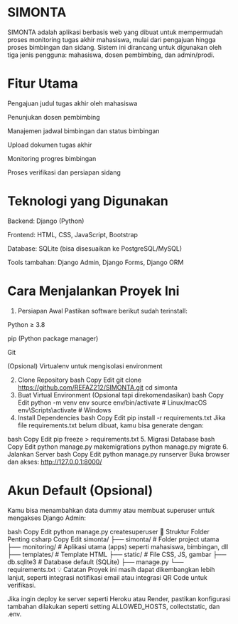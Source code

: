 # SIMONTA
SIMONTA adalah aplikasi berbasis web yang dibuat untuk mempermudah proses monitoring tugas akhir mahasiswa, mulai dari pengajuan hingga proses bimbingan dan sidang. Sistem ini dirancang untuk digunakan oleh tiga jenis pengguna: mahasiswa, dosen pembimbing, dan admin/prodi.
# Fitur Utama
Pengajuan judul tugas akhir oleh mahasiswa

Penunjukan dosen pembimbing

Manajemen jadwal bimbingan dan status bimbingan

Upload dokumen tugas akhir

Monitoring progres bimbingan

Proses verifikasi dan persiapan sidang

# Teknologi yang Digunakan
Backend: Django (Python)

Frontend: HTML, CSS, JavaScript, Bootstrap

Database: SQLite (bisa disesuaikan ke PostgreSQL/MySQL)

Tools tambahan: Django Admin, Django Forms, Django ORM

# Cara Menjalankan Proyek Ini
1. Persiapan Awal
Pastikan software berikut sudah terinstall:

Python ≥ 3.8

pip (Python package manager)

Git

(Opsional) Virtualenv untuk mengisolasi environment

2. Clone Repository
bash
Copy
Edit
git clone https://github.com/REFAZ212/SIMONTA.git
cd simonta
3. Buat Virtual Environment (Opsional tapi direkomendasikan)
bash
Copy
Edit
python -m venv env
source env/bin/activate  # Linux/macOS
env\Scripts\activate     # Windows
4. Install Dependencies
bash
Copy
Edit
pip install -r requirements.txt
Jika file requirements.txt belum dibuat, kamu bisa generate dengan:

bash
Copy
Edit
pip freeze > requirements.txt
5. Migrasi Database
bash
Copy
Edit
python manage.py makemigrations
python manage.py migrate
6. Jalankan Server
bash
Copy
Edit
python manage.py runserver
Buka browser dan akses:
http://127.0.0.1:8000/

# Akun Default (Opsional)
Kamu bisa menambahkan data dummy atau membuat superuser untuk mengakses Django Admin:

bash
Copy
Edit
python manage.py createsuperuser
📂 Struktur Folder Penting
csharp
Copy
Edit
simonta/
├── simonta/         # Folder project utama
├── monitoring/      # Aplikasi utama (apps) seperti mahasiswa, bimbingan, dll
├── templates/       # Template HTML
├── static/          # File CSS, JS, gambar
├── db.sqlite3       # Database default (SQLite)
├── manage.py
└── requirements.txt
💡 Catatan
Proyek ini masih dapat dikembangkan lebih lanjut, seperti integrasi notifikasi email atau integrasi QR Code untuk verifikasi.

Jika ingin deploy ke server seperti Heroku atau Render, pastikan konfigurasi tambahan dilakukan seperti setting ALLOWED_HOSTS, collectstatic, dan .env.

